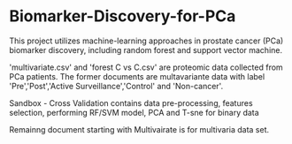 # Biomarker-Discovery-for-PCa
This project utilizes machine-learning approaches in prostate cancer (PCa) biomarker discovery, including random forest and support vector machine.  

'multivariate.csv' and 'forest C vs C.csv' are proteomic data collected from PCa patients. The former documents are multavariante data with label 'Pre','Post','Active Surveillance','Control' and 'Non-cancer'. 

Sandbox - Cross Validation contains  data pre-processing, features selection, performing RF/SVM model, PCA and T-sne for binary data

Remainng document starting with Multivairate is for multivaria data set.
